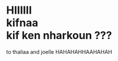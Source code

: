  <h1> HIIIIII <br/>
 kifnaa  <br/>
 kif ken nharkoun ??? </h1>
 to thaliaa and joelle HAHAHAHHAAHAHAH
